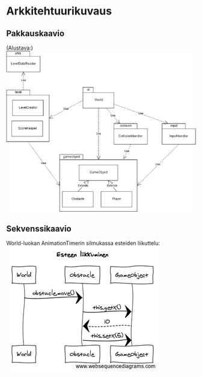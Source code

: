 # Arkkitehtuurikuvaus

## Pakkauskaavio
(Alustava:)</br>
![pakkauskaavio](https://github.com/magael/otm-harjoitustyo/blob/master/dokumentaatio/pakkauskaavio.png)

## Sekvenssikaavio
World-luokan AnimationTimerin silmukassa esteiden liikuttelu:</br>
![Esteen liikkuminen](https://github.com/magael/otm-harjoitustyo/blob/master/dokumentaatio/Esteen%20liikkuminen.png)
